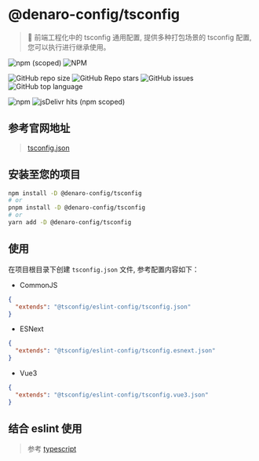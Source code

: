 # @denaro-config/tsconfig

> :tada: 前端工程化中的 tsconfig 通用配置, 提供多种打包场景的 tsconfig 配置, 您可以执行进行继承使用。

![npm (scoped)](https://img.shields.io/npm/v/%40denaro-config/tsconfig)
![NPM](https://img.shields.io/npm/l/%40denaro-config%2Ftsconfig)

![GitHub repo size](https://img.shields.io/github/repo-size/denaro-org/frontend-engineering-config)
![GitHub Repo stars](https://img.shields.io/github/stars/denaro-org/frontend-engineering-config)
![GitHub issues](https://img.shields.io/github/issues/denaro-org/frontend-engineering-config)
![GitHub top language](https://img.shields.io/github/languages/top/denaro-org/frontend-engineering-config)

![npm](https://img.shields.io/npm/dw/%40denaro-config/tsconfig)
![jsDelivr hits (npm scoped)](https://img.shields.io/jsdelivr/npm/hd/%40denaro-config%2Ftsconfig)

## 参考官网地址

> [tsconfig.json](https://www.typescriptlang.org/docs/handbook/tsconfig-json.html)

## 安装至您的项目

```bash
npm install -D @denaro-config/tsconfig
# or
pnpm install -D @denaro-config/tsconfig
# or
yarn add -D @denaro-config/tsconfig
```

## 使用

在项目根目录下创建 `tsconfig.json` 文件, 参考配置内容如下：

- CommonJS

```json
{
  "extends": "@tsconfig/eslint-config/tsconfig.json"
}
```

- ESNext

```json
{
  "extends": "@tsconfig/eslint-config/tsconfig.esnext.json"
}
```

- Vue3

```json
{
  "extends": "@tsconfig/eslint-config/tsconfig.vue3.json"
}
```

## 结合 eslint 使用

> 参考 [typescript](../typescript/README.md)
